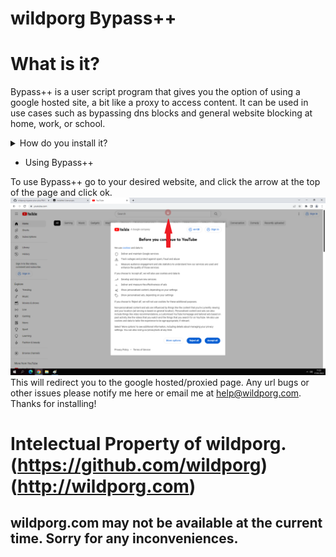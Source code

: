 # wildporg Bypass++

# What is it?
Bypass++ is a user script program that gives you the option of using a google hosted site, a bit like a proxy to access content. It can be used in use cases such as bypassing dns blocks and general website blocking at home, work, or school.


<details>
<summary>How do you install it? </summary>

There are two ways, using a chrome extension, and just using it in the browser. To use the chrome extension, continue reading. To use it with just a normal browser, go to the [no extension page](/no-extension)

It's pretty simple really, and there are 3 main steps.
- Install TamperMonkey (or any user script manager)
- Import the script
- Use it

Ok, here's that same thing but more in depth.

- Installing Tampermonkey

Tampermonkey is easily installed by going to your extensions store e.g Chrome Web Store for Google Chrome, or Microsoft Store for Microsoft Edge (Chrome Web Store can also be used for Microsoft Edge) and clicking add to browser.

Chrome:

```
https://chrome.google.com/webstore/detail/tampermonkey/dhdgffkkebhmkfjojejmpbldmpobfkfo
```

Edge:
```
https://microsoftedge.microsoft.com/addons/detail/tampermonkey/iikmkjmpaadaobahmlepeloendndfphd?hl=zh-CN
```

Firefox:

```
https://addons.mozilla.org/en-US/firefox/addon/tampermonkey/
```

- Importing the script

Once Tampermonkey is installed, click the extensions button in the top right of your browser (it may be somewhere else),
![Puzzle Piece icon](/img/puzzle.png)
Then click Tampermonkey,
![Tampermonkey icon](/img/tampermonkey.png)
And after that dashboard.
![Dashboard icon](/img/dashboard.png)
Now go to utilities,
![Utilities button](/img/utilities.png)
Copy the [script link from github](https://github.com/wildporg/wildporg-bypass-plus-plus/raw/main/google.js), and paste it in Import from url at the bottom.
![Right click paste menu](/img/paste.png)
Click install,
![Install button](/img/install-1.png)
Then install,
![Install menu button](/img/install-2.png)
And it should be finished!
</details>

- Using Bypass++

To use Bypass++ go to your desired website, and click the arrow at the top of the page and click ok.
![Arrow button](/img/arrow.png)
This will redirect you to the google hosted/proxied page. Any url bugs or other issues please notify me here or email me at help@wildporg.com. Thanks for installing!

# Intelectual Property of wildporg. (https://github.com/wildporg) (http://wildporg.com)
## wildporg.com may not be available at the current time. Sorry for any inconveniences.
